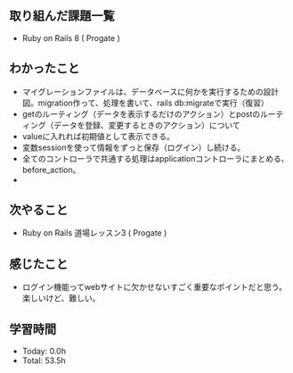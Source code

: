 ## 取り組んだ課題一覧
- Ruby on Rails 8 ( Progate )
## わかったこと
- マイグレーションファイルは、データベースに何かを実行するための設計図。migration作って、処理を書いて、rails db:migrateで実行（復習）
- getのルーティング（データを表示するだけのアクション）とpostのルーティング（データを登録、変更するときのアクション）について
- valueに入れれば初期値として表示できる。
- 変数sessionを使って情報をずっと保存（ログイン）し続ける。
- 全てのコントローラで共通する処理はapplicationコントローラにまとめる、before_action。
- 
## 次やること
- Ruby on Rails 道場レッスン3 ( Progate )
## 感じたこと
- ログイン機能ってwebサイトに欠かせないすごく重要なポイントだと思う。楽しいけど、難しい。
## 学習時間
- Today: 0.0h
- Total: 53.5h
